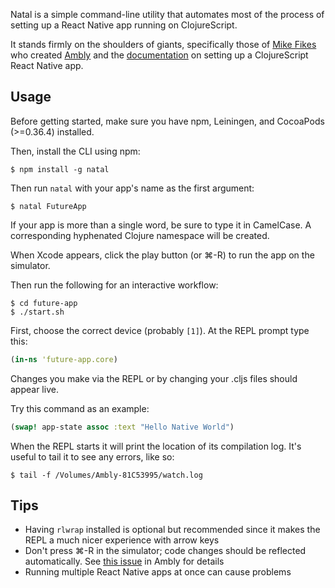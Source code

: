 Natal is a simple command-line utility that automates most of the process of
setting up a React Native app running on ClojureScript.

It stands firmly on the shoulders of giants, specifically those of
[Mike Fikes](http://blog.fikesfarm.com) who created
[Ambly](https://github.com/omcljs/ambly) and the
[documentation](https://github.com/omcljs/ambly/wiki/ClojureScript-React-Native-Quick-Start)
on setting up a ClojureScript React Native app.


## Usage

Before getting started, make sure you have npm, Leiningen, and CocoaPods (>=0.36.4)
installed.

Then, install the CLI using npm:

```
$ npm install -g natal
```

Then run `natal` with your app's name as the first argument:

```
$ natal FutureApp
```

If your app is more than a single word, be sure to type it in CamelCase.
A corresponding hyphenated Clojure namespace will be created.

When Xcode appears, click the play button (or ⌘-R) to run the app on the simulator.

Then run the following for an interactive workflow:

```
$ cd future-app
$ ./start.sh
```

First, choose the correct device (probably `[1]`). At the REPL prompt type this:

```clojure
(in-ns 'future-app.core)
```

Changes you make via the REPL or by changing your .cljs files should appear live.

Try this command as an example:

```clojure
(swap! app-state assoc :text "Hello Native World")
```

When the REPL starts it will print the location of its compilation log.
It's useful to tail it to see any errors, like so:

```
$ tail -f /Volumes/Ambly-81C53995/watch.log
```


## Tips
- Having `rlwrap` installed is optional but recommended since it makes the REPL
a much nicer experience with arrow keys
- Don't press ⌘-R in the simulator; code changes should be reflected automatically.
See [this issue](https://github.com/omcljs/ambly/issues/97) in Ambly for details
- Running multiple React Native apps at once can cause problems

